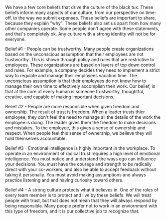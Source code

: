 We have a few core beliefs that drive the culture of the black tux. These beliefs inform many aspects of our culture, from our perspective on time-off, to the way we submit expenses. These beliefs are important to share, because they explain "why". These beliefs also set us apart from how many other companies operate. Some people don't agree with these statements, and that's completely ok. Any culture with a strong identity will not be for everyone.

Belief #1 - People can be trustworthy. Many people create organizations based on the unconscious assumption that their employees are not trustworthy. This is shown through policy and rules that are restrictive to employees. These organizations are based on layers of top down control and rules. For example, a company decides they need to implement a strict way to regulate and manage their employees vacation time. The unconscious assumption is that their employees do not know how to manage their own time to effectively accomplish their work. Our belief, is that at the core of every human is someone trustworthy, thoughtful, creative, and capable of making important decisions.

Belief #2 - People are more responsible when given freedom and ownership. The result of trust is freedom. When a leader trusts thier employee, they don't feel the need to manage all the details of the work the employee is doing. The leader gives them the freedom to make decisions and mistakes. To the employee, this gives a sense of ownership and respect. When people feel this sense of ownership, we believe they will hold themselves accountable.

Belief #3 - Emotional intelligence is highly important in the workplace. To operate in an environment of radical trust requires a high level of emotional intelligence. You must notice and understand the ways ego can influence your decisions. You must have the courage and strength to be radically direct with your co-workers, and also be able to accept feedback without taking it personally. You must avoid making assumptions and always practice listening and and having curiosity toward others.

Belief #4 - A strong culture protects what it believes in. One of the roles of every team member is to protect and live by these beliefs. We will treat people with trust, but that does not mean that they will always respond by being responsible. Many people prefer not to work in an enviornment with this type of freedom, and it is our collective job to recognize that.
